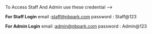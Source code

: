 To Access Staff And Admin use these credential -->

 **For Staff Login**
 email :staff@nbpark.com
 password : Staff@123

 **For Admin Login**
 email :admin@nbpark.com
 password : Admin@123
